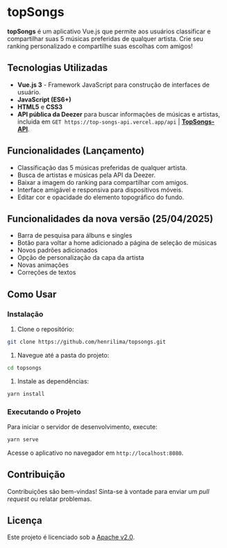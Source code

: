 # topSongs
**topSongs** é um aplicativo Vue.js que permite aos usuários classificar e compartilhar suas 5 músicas preferidas de qualquer artista. Crie seu ranking personalizado e compartilhe suas escolhas com amigos!

## Tecnologias Utilizadas
- **Vue.js 3** - Framework JavaScript para construção de interfaces de usuário.
- **JavaScript (ES6+)**
- **HTML5** e **CSS3**
- **API pública da Deezer** para buscar informações de músicas e artistas, incluida em `GET https://top-songs-api.vercel.app/api` | **[TopSongs-API](https://github.com/henrilima/TopSongs-API)**.

## Funcionalidades (Lançamento)
- Classificação das 5 músicas preferidas de qualquer artista.
- Busca de artistas e músicas pela API da Deezer.
- Baixar a imagem do ranking para compartilhar com amigos.
- Interface amigável e responsiva para dispositivos móveis.
- Editar cor e opacidade do elemento topográfico do fundo.

## Funcionalidades da nova versão (25/04/2025)
- Barra de pesquisa para álbuns e singles
- Botão para voltar a home adicionado a página de seleção de músicas
- Novos padrões adicionados
- Opção de personalização da capa da artista
- Novas animações
- Correções de textos

## Como Usar
### Instalação
1. Clone o repositório:
```bash
git clone https://github.com/henrilima/topsongs.git
```

1. Navegue até a pasta do projeto:
```bash
cd topsongs
```

1. Instale as dependências:
```bash
yarn install
```

### Executando o Projeto
Para iniciar o servidor de desenvolvimento, execute:
```bash
yarn serve
```

Acesse o aplicativo no navegador em `http://localhost:8080`.

## Contribuição
Contribuições são bem-vindas! Sinta-se à vontade para enviar um *pull request* ou relatar problemas.

## Licença
Este projeto é licenciado sob a [Apache v2.0](LICENSE).
